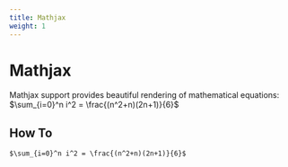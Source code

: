 ```yaml
---
title: Mathjax
weight: 1
---
```


# Mathjax

Mathjax support provides beautiful rendering of mathematical equations:  
$\sum_{i=0}^n i^2 = \frac{(n^2+n)(2n+1)}{6}$


## How To

```tpl
$\sum_{i=0}^n i^2 = \frac{(n^2+n)(2n+1)}{6}$
```


